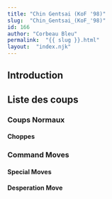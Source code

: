 ```yaml
---
title: "Chin Gentsai (KoF '98)"
slug:  "Chin_Gentsai_(KoF_'98)"
id: 166
author: "Corbeau Bleu"
permalink:  "{{ slug }}.html"
layout:  "index.njk"
---
```


## Introduction

## Liste des coups

### Coups Normaux

#### Choppes

### Command Moves

#### Special Moves

#### Desperation Move

